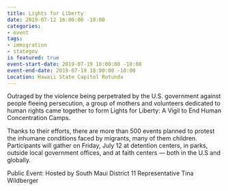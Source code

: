 ```yaml
---
title: Lights for Liberty
date: 2019-07-12 16:00:00 -10:00
categories:
- event
tags:
- immigration
- stategov
is featured: true
event-start-date: 2019-07-19 16:00:00 -10:00
event-end-date: 2019-07-19 18:00:00 -10:00
Location: Hawaii State Capitol Rotunda
---
```


Outraged by the violence being perpetrated by the U.S. government against people fleeing persecution, a group of mothers and volunteers dedicated to human rights came together to form Lights for Liberty: A Vigil to End Human Concentration Camps. 

Thanks to their efforts, there are more than 500 events planned to protest the inhumane conditions faced by migrants, many of them children. Participants will gather on Friday, July 12 at detention centers, in parks, outside local government offices, and at faith centers — both in the U.S and globally. 

Public Event: Hosted by South Maui District 11 Representative Tina Wildberger